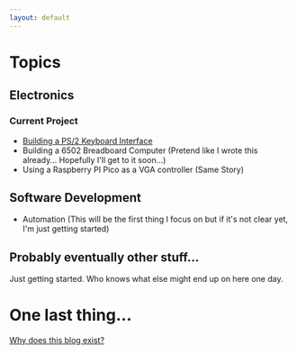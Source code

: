 ```yaml
---
layout: default
---
```


# Topics

## Electronics

### Current Project

* [Building a PS/2 Keyboard Interface](./posts/electronics/ps2-keyboard-interface.html)
* Building a 6502 Breadboard Computer (Pretend like I wrote this already... Hopefully I'll get to it soon...)
* Using a Raspberry PI Pico as a VGA controller (Same Story)

## Software Development

* Automation (This will be the first thing I focus on but if it's not clear yet, I'm just getting started)

## Probably eventually other stuff...

Just getting started.  Who knows what else might end up on here one day.

# One last thing...

[Why does this blog exist?](./about.html)